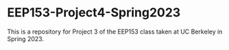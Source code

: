 # EEP153-Project4-Spring2023
This is a repository for Project 3 of the EEP153 class taken at UC Berkeley in Spring 2023.
